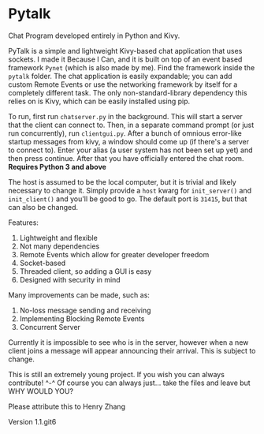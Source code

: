 # Pytalk
Chat Program developed entirely in Python and Kivy.

PyTalk is a simple and lightweight Kivy-based chat application that uses sockets. I made it Because I Can, and it is built on top of an event based framework `Pynet` (which is also made by me). Find the framework inside the `pytalk` folder. The chat application is easily expandable; you can add custom Remote Events or use the networking framework by itself for a completely different task. The only non-standard-library dependency this relies on is Kivy, which can be easily installed using pip.

To run, first run `chatserver.py` in the background. This will start a server that the client can connect to. Then, in a separate command prompt (or just run concurrently), run `clientgui.py`. After a bunch of omnious error-like startup messages from kivy, a window should come up (if there's a server to connect to). Enter your alias (a user system has not been set up yet) and then press continue. After that you have officially entered the chat room. **Requires Python 3 and above**

The host is assumed to be the local computer, but it is trivial and likely necessary to change it. Simply provide a `host` kwarg for `init_server()` and `init_client()` and you'll be good to go. The default port is `31415`, but that can also be changed.

Features:
  1. Lightweight and flexible
  2. Not many dependencies
  3. Remote Events which allow for greater developer freedom
  4. Socket-based
  5. Threaded client, so adding a GUI is easy
  6. Designed with security in mind

Many improvements can be made, such as:
  1. No-loss message sending and receiving
  2. Implementing Blocking Remote Events
  3. Concurrent Server

Currently it is impossible to see who is in the server, however when a new client joins a message will appear announcing their arrival. This is subject to change.

This is still an extremely young project. If you wish you can always contribute! ^-^
Of course you can always just... take the files and leave but WHY WOULD YOU?

Please attribute this to Henry Zhang

Version 1.1.git6
